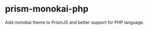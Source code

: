 prism-monokai-php
=================

Add monokai theme to PrismJS and better support for PHP language.
